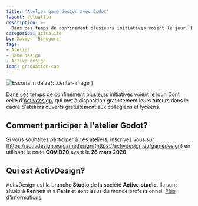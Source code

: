 ```yaml
---
title: "Atelier game design avec Godot"
layout: actualite
description: >-
  Dans ces temps de confinement plusieurs initiatives voient le jour. Dont celle d'Activdesign, qui met à disposition gratuitement leurs tuteurs dans le cadre d'ateliers ouverts gratuitement aux collégiens et lycéens.
categories: actualite
by: Xavier 'Binogure'
tags:
- Atelier
- Game design
- Active design
icon: graduation-cap
---
```


![Escoria in daiza](https://activdesign.eu/uploads/2020/03/25/escoria_in_daiza_workshop2020.jpg){: .center-image }

Dans ces temps de confinement plusieurs initiatives voient le jour. Dont celle d'[Activdesign](https://activdesign.eu/), qui met à disposition gratuitement leurs tuteurs dans le cadre d'ateliers ouverts gratuitement aux collégiens et lycéens.

## Comment participer à l'atelier Godot?
Si vous souhaitez participer à ces ateliers, inscrivez vous sur [https://activdesign.eu/gamedesign](https://activdesign.eu/gamedesign) en utilisant le code **COVID20** avant le **28 mars 2020**.

## Qui est ActivDesign?
ActivDesign est la branche **Studio** de la société **Active.studio**. Ils sont situés à **Rennes** et à **Paris** et sont issus du monde professionnel.
[Plus d'informations](https://activdesign.eu/activdesign).
